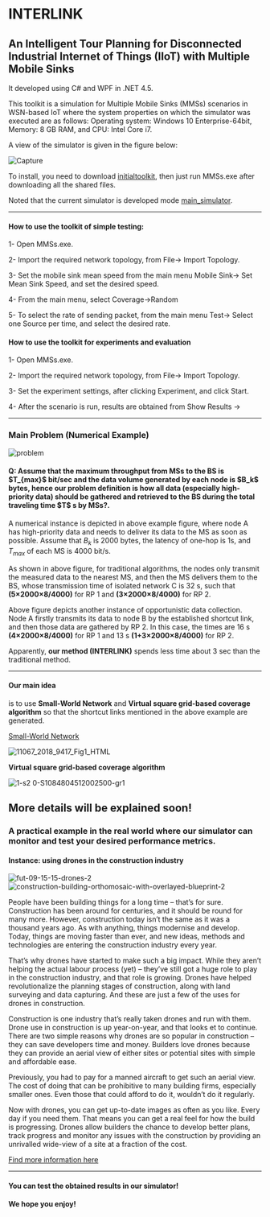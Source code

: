# INTERLINK
<h2>An Intelligent Tour Planning for Disconnected Industrial Internet of Things (IIoT) with Multiple Mobile Sinks</h2>

It developed using C# and WPF in .NET 4.5. 

This toolkit is a simulation for Multiple Mobile Sinks (MMSs) scenarios in WSN-based IoT where the system properties on which the simulator was executed are as follows: Operating system: Windows 10 Enterprise-64bit, Memory: 8 GB RAM, and CPU: Intel Core i7. 

A view of the simulator is given in the figure below:

![Capture](https://user-images.githubusercontent.com/10537549/197042140-9ff3748d-20f2-4700-bb3c-3eee54a876b4.PNG)

To install, you need to download [initialtoolkit](http://staff.ustc.edu.cn/~anmande/miniflow/toolkit.rar), then just run MMSs.exe after downloading all the shared files.

Noted that the current simulator is developed mode [main_simulator](http://staff.ustc.edu.cn/~anmande/miniflow/). 


-----------------------------------------------------------------------------------------------------

<h4>How to use the toolkit of simple testing:</h4>

1- Open MMSs.exe.

2- Import the required network topology, from File-> Import Topology.

3- Set the mobile sink mean speed from the main menu Mobile Sink-> Set Mean Sink Speed, and set the desired speed.

4- From the main menu, select Coverage->Random

5- To select the rate of sending packet, from the main menu Test-> Select one Source per time, and select the desired rate.


<h4>How to use the toolkit for experiments and evaluation</h4>

1- Open MMSs.exe.

2- Import the required network topology, from File-> Import Topology.

3- Set the experiment settings, after clicking Experiment, and click Start.

4- After the scenario is run, results are obtained from Show Results ->

-----------------------------------------------------------------------------------------------------

<h3> Main Problem (Numerical Example)</h3>


  ![problem](https://user-images.githubusercontent.com/10537549/201293082-8b5c8c7d-18ee-4b00-b188-c8a4991fde48.png)


<h4>Q: Assume that the maximum throughput from MSs to the BS is $T_{max}$ bit/sec and the data volume generated by each node is $B_k$ bytes, hence our problem definition is how all data (especially high-priority data) should be gathered and retrieved to the BS during the total traveling time $T$ s by MSs?.</h4>

A numerical instance is depicted in above example figure, where node A has high-priority data and needs to deliver its data to the MS as soon as possible. Assume that $B_k$ is 2000 bytes, the latency of one-hop is 1s, and $T_{max}$ of each MS is 4000 bit/s. 

As shown in above figure, for traditional algorithms, the nodes only transmit the measured data to the nearest MS, and then the MS delivers them to the BS, whose transmission time of isolated network C is 32 s, such that **(5×2000×8/4000)** for RP 1 and **(3×2000×8/4000)** for RP 2. 

Above figure depicts another instance of opportunistic data collection. Node A firstly transmits its data to node B by the established shortcut link, and then those data are gathered by RP 2. In this case, the times are 16 s **(4×2000×8/4000)** for RP 1 and 13 s **(1+3×2000×8/4000)** for RP 2. 

Apparently, **our method (INTERLINK)** spends less time about 3 sec than the traditional method.

-----------------------------------------------------------------------------------------------------

<h4>Our main idea</h4> 

is to use **Small-World Network** and **Virtual square grid-based coverage algorithm** so that the shortcut links mentioned in the above example are generated.


[Small-World Network](https://www.sciencedirect.com/topics/computer-science/small-world-network)

![11067_2018_9417_Fig1_HTML](https://user-images.githubusercontent.com/10537549/201303522-fdf903f4-9237-45f8-ade2-358f29495876.png)


**Virtual square grid-based coverage algorithm**

![1-s2 0-S1084804512002500-gr1](https://user-images.githubusercontent.com/10537549/201303867-5d826fba-588e-4fc5-b8ef-cd68c12de2b4.jpg)


More details will be explained soon!
-----------------------------------------------------------------------------------------------------

<h3>A practical example in the real world where our simulator can monitor and test your desired performance metrics.</h3> 

<h4>Instance: using drones in the construction industry</h4>

![fut-09-15-15-drones-2](https://user-images.githubusercontent.com/10537549/201305594-1685defd-f7c7-44ec-bc75-a27d61acf56c.jpg)
![construction-building-orthomosaic-with-overlayed-blueprint-2](https://user-images.githubusercontent.com/10537549/201305637-a7f86940-787b-4436-b675-0be488312c47.jpg)

People have been building things for a long time – that’s for sure. Construction has been around for centuries, and it should be round for many more. However, construction today isn’t the same as it was a thousand years ago. As with anything, things modernise and develop. Today, things are moving faster than ever, and new ideas, methods and technologies are entering the construction industry every year.

That’s why drones have started to make such a big impact. While they aren’t helping the actual labour process (yet) – they’ve still got a huge role to play in the construction industry, and that role is growing. Drones have helped revolutionalize the planning stages of construction, along with land surveying and data capturing. And these are just a few of the uses for drones in construction.

Construction is one industry that’s really taken drones and run with them. Drone use in construction is up year-on-year, and that looks et to continue. There are two simple reasons why drones are so popular in construction – they can save developers time and money. Builders love drones because they can provide an aerial view of either sites or potential sites with simple and affordable ease.

Previously, you had to pay for a manned aircraft to get such an aerial view. The cost of doing that can be prohibitive to many building firms, especially smaller ones. Even those that could afford to do it, wouldn’t do it regularly.

Now with drones, you can get up-to-date images as often as you like. Every day if you need them. That means you can get a real feel for how the build is progressing. Drones allow builders the chance to develop better plans, track progress and monitor any issues with the construction by providing an unrivalled wide-view of a site at a fraction of the cost.


[Find more information here](https://www.geospatialworld.net/blogs/using-drones-in-the-construction-industry/)

-----------------------------------------------------------------------------------------------------
<h4>You can test the obtained results in our simulator!</h4>
<h4>We hope you enjoy!</h4>
